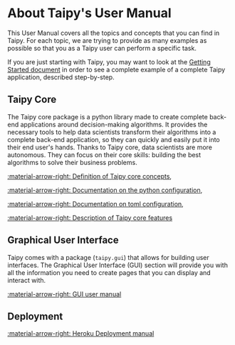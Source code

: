 # About Taipy's User Manual

This User Manual covers all the topics and concepts that you can find in Taipy.
For each topic, we are trying to provide as many examples as possible so that
you as a Taipy user can perform a specific task.

If you are just starting with Taipy, you may want to look at the [Getting Started document](../getting_started/installation.md)
in order to see a complete example of a complete Taipy application, described step-by-step.

## Taipy Core

The Taipy core package is a python library made to create complete back-end applications around decision-making
algorithms. It provides the necessary tools to help data scientists transform their algorithms into a complete
back-end application, so they can quickly and easily put it into their end user's hands. Thanks to Taipy core, data
scientists are more autonomous. They can focus on their core skills: building the best algorithms to solve their
business problems.

[:material-arrow-right: Definition of Taipy core concepts](core/user_core_concepts.md),

[:material-arrow-right: Documentation on the python configuration](core/user_core_configuration.md),

[:material-arrow-right: Documentation on toml configuration](core/user_core_toml_configuration.md),

[:material-arrow-right: Description of Taipy core features](core/user_core_features.md)


## Graphical User Interface

Taipy comes with a package (`taipy.gui`) that allows for building user interfaces. The
Graphical User Interface (GUI) section will provide you with all the information
you need to create pages that you can display and interact with.

[:material-arrow-right: GUI user manual](gui/user.md)


## Deployment

[:material-arrow-right: Heroku Deployment manual](deployment/heroku/getting-started.md)
